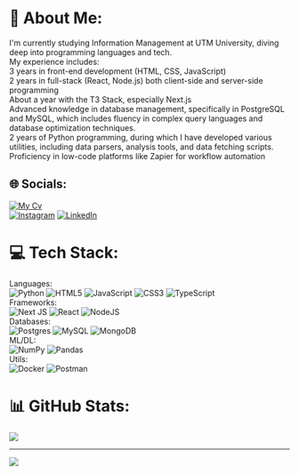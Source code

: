 # 💫 About Me:
I'm currently studying Information Management at UTM University, diving deep into programming languages and tech. <br>My experience includes:<br>3 years in front-end development (HTML, CSS, JavaScript)<br>2 years in full-stack (React, Node.js) both client-side and server-side programming<br>About a year with the T3 Stack, especially Next.js<br>Advanced knowledge in database management, specifically in PostgreSQL and MySQL, which includes fluency in complex query languages and database optimization techniques.<br>2 years of Python programming, during which I have developed various utilities, including data parsers, analysis tools, and data fetching scripts.<br>Proficiency in low-code platforms like Zapier for workflow automation


## 🌐 Socials:
[![My Cv](https://i.pinimg.com/736x/63/87/2f/63872fe790e219d4ef69bc316df76c92.jpg)](https://github.com/ToxicBlades/My-cv)<br>
[![Instagram](https://img.shields.io/badge/Instagram-%23E4405F.svg?logo=Instagram&logoColor=white)](https://instagram.com/nikita.toxicblade) [![LinkedIn](https://img.shields.io/badge/LinkedIn-%230077B5.svg?logo=linkedin&logoColor=white)](https://linkedin.com/in/nick-bitca-a5b469256) 

# 💻 Tech Stack:
Languages:<br>![Python](https://img.shields.io/badge/python-3670A0?style=for-the-badge&logo=python&logoColor=ffdd54) ![HTML5](https://img.shields.io/badge/html5-%23E34F26.svg?style=for-the-badge&logo=html5&logoColor=white) ![JavaScript](https://img.shields.io/badge/javascript-%23323330.svg?style=for-the-badge&logo=javascript&logoColor=%23F7DF1E) ![CSS3](https://img.shields.io/badge/css3-%231572B6.svg?style=for-the-badge&logo=css3&logoColor=white) ![TypeScript](https://img.shields.io/badge/typescript-%23007ACC.svg?style=for-the-badge&logo=typescript&logoColor=white) <br>Frameworks:<br>![Next JS](https://img.shields.io/badge/Next-black?style=for-the-badge&logo=next.js&logoColor=white) ![React](https://img.shields.io/badge/react-%2320232a.svg?style=for-the-badge&logo=react&logoColor=%2361DAFB) ![NodeJS](https://img.shields.io/badge/node.js-6DA55F?style=for-the-badge&logo=node.js&logoColor=white)<br>Databases:<br> ![Postgres](https://img.shields.io/badge/postgres-%23316192.svg?style=for-the-badge&logo=postgresql&logoColor=white) ![MySQL](https://img.shields.io/badge/mysql-%2300000f.svg?style=for-the-badge&logo=mysql&logoColor=white) ![MongoDB](https://img.shields.io/badge/MongoDB-%234ea94b.svg?style=for-the-badge&logo=mongodb&logoColor=white) <br>ML/DL:<br>![NumPy](https://img.shields.io/badge/numpy-%23013243.svg?style=for-the-badge&logo=numpy&logoColor=white) ![Pandas](https://img.shields.io/badge/pandas-%23150458.svg?style=for-the-badge&logo=pandas&logoColor=white)<br>Utils:<br> ![Docker](https://img.shields.io/badge/docker-%230db7ed.svg?style=for-the-badge&logo=docker&logoColor=white) ![Postman](https://img.shields.io/badge/Postman-FF6C37?style=for-the-badge&logo=postman&logoColor=white)
# 📊 GitHub Stats:
![](https://github-readme-stats.vercel.app/api?username=ToxicBlades&theme=midnight-purple&hide_border=false&include_all_commits=false&count_private=false)<br/>

---
[![](https://visitcount.itsvg.in/api?id=ToxicBlades&icon=5&color=12)](https://visitcount.itsvg.in)

<!-- Proudly created with GPRM ( https://gprm.itsvg.in ) -->
